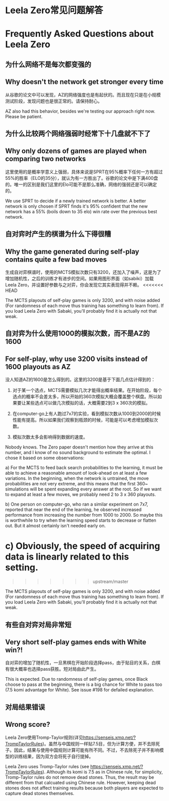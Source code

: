 # Leela Zero常见问题解答 #
# Frequently Asked Questions about Leela Zero #

## 为什么网络不是每次都变强的 ##
## Why doesn't the network get stronger every time ##

从谷歌的论文中可以发现，AZ的网络强度也是有起伏的。而且现在只是在小规模测试阶段，发现问题也是很正常的。请保持耐心。

AZ also had this behavior, besides we're testing our approach right now. Please be patient.

## 为什么比较两个网络强弱时经常下十几盘就不下了 ##
## Why only dozens of games are played when comparing two networks ##

这里使用的是概率学意义上强弱，具体来说是SPRT在95%概率下任何一方有超过55%的胜率（ELO的35分），就认为有一方胜出了。谷歌的论文中是下满400盘的。唯一的区别是我们这里的Elo可能不是那么准确，网络的强弱还是可以确定的。

We use SPRT to decide if a newly trained network is better. A better network is only chosen if SPRT finds it's 95% confident that the new network has a 55% (boils down to 35 elo) win rate over the previous best network.

## 自对弈时产生的棋谱为什么下得很糟 ##
## Why the game generated during self-play contains quite a few bad moves ##

生成自对弈棋谱时，使用的MCTS模拟次数只有3200，还加入了噪声，这是为了增加随机性，之后的训练才有进步的空间。如果用图形界面（如sabiki）加载Leela Zero，并设置好参数与之对弈，你会发现它其实表现得并不赖。
<<<<<<< HEAD

The MCTS playouts of self-play games is only 3200, and with noise added (For randomness of each move thus training has something to learn from). If you load Leela Zero with Sabaki, you'll probably find it is actually not that weak.

## 自对弈为什么使用1000的模拟次数，而不是AZ的1600 ##
## For self-play, why use 3200 visits instead of 1600 playouts as AZ ##

没人知道AZ的1600是怎么得到的。这里的3200是基于下面几点估计得到的：

1. 对于某一个选点，MCTS需要模拟几次才能得出概率结果。在开始阶段，每个选点的概率不会差太多，所以开始的360次模拟大概会覆盖整个棋盘。所以如果要让某些选点可以做几次模拟的话，大概需要2到3 x 360次的模拟。

2. 在computer-go上有人跑过7x7的实验，看到模拟次数从1000到2000的时候性能有提高。所以如果我们观察到瓶颈的时候，可能是可以考虑增加模拟次数。

3. 模拟次数太多会影响得到数据的速度。

Nobody knows. The Zero paper doesn't mention how they arrive at this number, and I know of no sound background to estimate the optimal. I chose it based on some observations:

a) For the MCTS to feed back search probabilities to the learning, it must be able to achieve a reasonable amount of look-ahead on at least a few variations. In the beginning, when the network is untrained, the move probabilities are not very extreme, and this means that the first 360~ simulations will be spent expanding every answer at the root. So if we want to expand at least a few moves, we probably need 2 to 3 x 360 playouts.

b) One person on computer-go, who ran a similar experiment on 7x7, reported that near the end of the learning, he observed increased performance from increasing the number from 1000 to 2000. So maybe this is worthwhile to try when the learning speed starts to decrease or flatten out. But it almost certainly isn't needed early on.

c) Obviously, the speed of acquiring data is linearly related to this setting.
=======
>>>>>>> upstream/master

The MCTS playouts of self-play games is only 3200, and with noise added (For randomness of each move thus training has something to learn from). If you load Leela Zero with Sabaki, you'll probably find it is actually not that weak.

## 有些自对弈对局非常短 ##
## Very short self-play games ends with White win?! ##

自对弈的增加了随机性，一旦黑棋在开始阶段选择pass，由于贴目的关系，白棋有很大概率也选择pass获胜。短对局由此产生。

This is expected. Due to randomness of self-play games, once Black choose to pass at the beginning, there is a big chance for White to pass too (7.5 komi advantage for White). See issue #198 for defailed explanation.

## 对局结果错误 ##
## Wrong score? ##

Leela Zero使用Tromp-Taylor规则(详见<https://senseis.xmp.net/?TrompTaylorRules>)。虽然与中国规则一样贴7.5目，但为计算方便，并不去除死子。因此，结果与使用中国规则计算可能有所不同。不过，不去除死子并不影响模型的训练结果，因为双方会将死子自行提掉。

Leela Zero uses Tromp-Taylor rules (see https://senseis.xmp.net/?TrompTaylorRules). Although its komi is 7.5 as in Chinese rule, for simplicity, Tromp-Taylor rules do not remove dead stones. Thus, the result may be different from that calcuated using Chinese rule. However, keeping dead stones does not affect training results because both players are expected to capture dead stones themselves.
